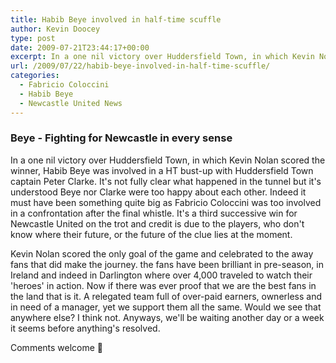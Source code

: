 ```yaml
---
title: Habib Beye involved in half-time scuffle
author: Kevin Doocey
type: post
date: 2009-07-21T23:44:17+00:00
excerpt: In a one nil victory over Huddersfield Town, in which Kevin Nolan scored the winner, Habib Beye was involved in a
url: /2009/07/22/habib-beye-involved-in-half-time-scuffle/
categories:
  - Fabricio Coloccini
  - Habib Beye
  - Newcastle United News
---
```


### Beye - Fighting for Newcastle in every sense

In a one nil victory  over Huddersfield Town, in which Kevin Nolan scored the winner, Habib Beye was involved in a HT bust-up with Huddersfield Town captain Peter Clarke. It's not fully clear what happened in the tunnel but it's understood Beye nor Clarke were too happy about each other. Indeed it must have been something quite big as Fabricio Coloccini was too involved in a confrontation after the final whistle. It's a third successive win for Newcastle United on the trot and credit is due to the players, who don't know where their future, or the future of the clue lies at the moment.

Kevin Nolan scored the only goal of the game and celebrated to the away fans that did make the journey. the fans have been brilliant in pre-season, in Ireland and indeed in Darlington where over 4,000 traveled to watch their 'heroes' in action. Now if there was ever proof that we are the best fans in the land that is it. A relegated team full of over-paid earners, ownerless and in need of a manager, yet we support them all the same. Would we see that anywhere else? I think not. Anyways, we'll be waiting another day or a week it seems before anything's resolved.

Comments welcome 🙂
